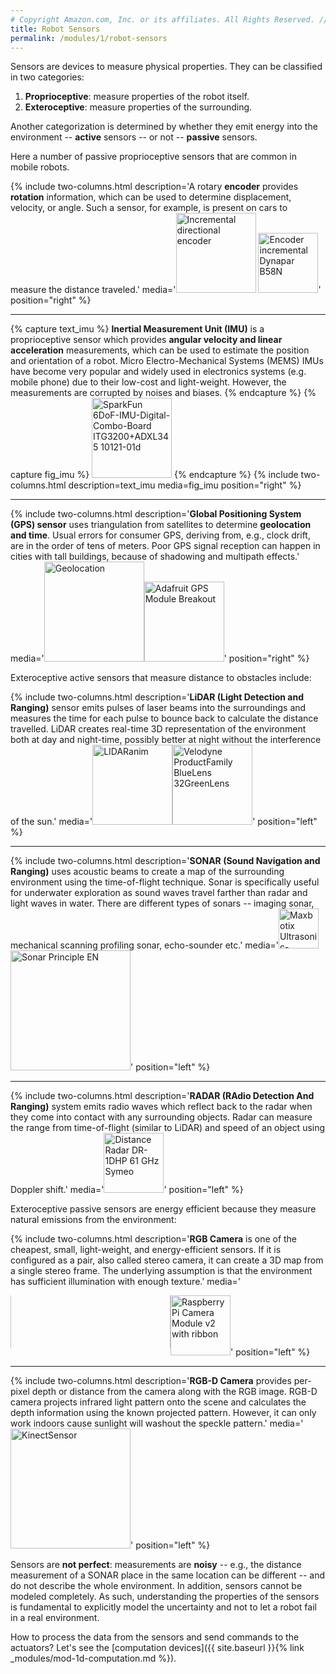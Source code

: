 ```yaml
---
# Copyright Amazon.com, Inc. or its affiliates. All Rights Reserved. // SPDX-License-Identifier: CC-BY-SA-4.0
title: Robot Sensors
permalink: /modules/1/robot-sensors
---
```


Sensors are devices to measure physical properties.
They can be classified in two categories:
1. **Proprioceptive**: measure properties of the robot itself.
2. **Exteroceptive**: measure properties of the surrounding.

Another categorization is determined by whether they emit energy into the environment -- **active**  sensors -- or not -- **passive** sensors.

Here a number of passive proprioceptive sensors that are common in mobile robots.

{% include two-columns.html description='A rotary **encoder** provides **rotation** information, which can be used to determine displacement, velocity, or angle. Such a sensor, for example, is present on cars to measure the distance traveled.' media='<a title="Sidehack at English Wikibooks / Public domain" href="https://commons.wikimedia.org/wiki/File:Incremental_directional_encoder.gif"><img width="128" alt="Incremental directional encoder" src="https://upload.wikimedia.org/wikipedia/commons/1/1e/Incremental_directional_encoder.gif"></a> <a title="Joao Paulo Chagas / CC BY (https://creativecommons.org/licenses/by/4.0)" href="https://commons.wikimedia.org/wiki/File:Encoder_incremental_Dynapar_B58N.jpg"><img width="96" alt="Encoder incremental Dynapar B58N" src="https://upload.wikimedia.org/wikipedia/commons/a/a1/Encoder_incremental_Dynapar_B58N.jpg"></a>' position="right" %}

----------
{% capture text_imu %}
**Inertial Measurement Unit (IMU)** is a proprioceptive sensor which provides **angular velocity and linear acceleration** measurements, which can be used to estimate the position and orientation of a robot. Micro Electro-Mechanical Systems (MEMS) IMUs have become very popular and widely used in electronics systems (e.g. mobile phone) due to their low-cost and light-weight. However, the measurements are corrupted by noises and biases.
{% endcapture %}
{% capture fig_imu %}
<a title="SparkFun / CC BY (https://creativecommons.org/licenses/by/2.0)" href="https://commons.wikimedia.org/wiki/File:SparkFun_6DoF-IMU-Digital-Combo-Board_ITG3200%2BADXL345_10121-01d.jpg"><img width="128" alt="SparkFun 6DoF-IMU-Digital-Combo-Board ITG3200+ADXL345 10121-01d" src="https://upload.wikimedia.org/wikipedia/commons/5/5d/SparkFun_6DoF-IMU-Digital-Combo-Board_ITG3200%2BADXL345_10121-01d.jpg"></a>
{% endcapture %}
{% include two-columns.html description=text_imu media=fig_imu position="right" %}

----------
{% include two-columns.html description='**Global Positioning System (GPS) sensor** uses triangulation from satellites to determine **geolocation and time**. Usual errors for consumer GPS, deriving from, e.g., clock drift, are in the order of tens of meters. Poor GPS signal reception can happen in cities with tall buildings, because of shadowing and multipath effects.' media='<a title="Éric Chassaing / CC BY-SA (https://creativecommons.org/licenses/by-sa/3.0)" href="https://commons.wikimedia.org/wiki/File:Geolocation.png"><img width="160" alt="Geolocation" src="https://upload.wikimedia.org/wikipedia/commons/thumb/4/4f/Geolocation.png/512px-Geolocation.png"></a><a title="oomlout / CC BY-SA (https://creativecommons.org/licenses/by-sa/2.0)" href="https://commons.wikimedia.org/wiki/File:Adafruit_GPS_Module_Breakout.jpg"><img width="128" alt="Adafruit GPS Module Breakout" src="https://upload.wikimedia.org/wikipedia/commons/thumb/8/8f/Adafruit_GPS_Module_Breakout.jpg/512px-Adafruit_GPS_Module_Breakout.jpg"></a>' position="right" %}


Exteroceptive active sensors that measure distance to obstacles include:

{% include two-columns.html description='**LiDAR (Light Detection and Ranging)** sensor emits pulses of laser beams into the surroundings and measures the time for each pulse to bounce back to calculate the distance travelled. LiDAR creates real-time 3D representation of the environment both at day and night-time, possibly better at night without the interference of the sun.' media='<a title="sleepisfortheweak / Public domain" href="https://commons.wikimedia.org/wiki/File:LIDARanim.gif"><img width="128" alt="LIDARanim" src="https://upload.wikimedia.org/wikipedia/commons/1/1b/LIDARanim.gif"></a><a title="APJarvis / CC BY-SA (https://creativecommons.org/licenses/by-sa/4.0)" href="https://commons.wikimedia.org/wiki/File:Velodyne_ProductFamily_BlueLens_32GreenLens.png"><img width="128" alt="Velodyne ProductFamily BlueLens 32GreenLens" src="https://upload.wikimedia.org/wikipedia/commons/thumb/3/3d/Velodyne_ProductFamily_BlueLens_32GreenLens.png/512px-Velodyne_ProductFamily_BlueLens_32GreenLens.png"></a>' position="left" %}

----------
{% include two-columns.html description='**SONAR (Sound Navigation and Ranging)** uses acoustic beams to create a map of the surrounding environment using the time-of-flight technique. Sonar is specifically useful for underwater exploration as sound waves travel farther than radar and light waves in water. There are different types of sonars -- imaging sonar, mechanical scanning profiling sonar, echo-sounder etc.' media='<a title="SparkFun / CC BY (https://creativecommons.org/licenses/by/2.0)" href="https://commons.wikimedia.org/wiki/File:Maxbotix_Ultrasonic-Range-Finder_LV-MaxSonar-EZ0.jpg"><img width="64" alt="Maxbotix Ultrasonic-Range-Finder LV-MaxSonar-EZ0" src="https://upload.wikimedia.org/wikipedia/commons/2/27/Maxbotix_Ultrasonic-Range-Finder_LV-MaxSonar-EZ0.jpg"></a><a title="Georg Wiora (Dr. Schorsch) / CC BY-SA (http://creativecommons.org/licenses/by-sa/3.0/)" href="https://commons.wikimedia.org/wiki/File:Sonar_Principle_EN.svg"><img width="192" alt="Sonar Principle EN" src="https://upload.wikimedia.org/wikipedia/commons/thumb/0/07/Sonar_Principle_EN.svg/1000px-Sonar_Principle_EN.svg.png"></a>' position="left" %}

----------
{% include two-columns.html description='**RADAR (RAdio Detection And Ranging)** system emits radio waves which reflect back to the radar when they come into contact with any surrounding objects. Radar can measure the range from time-of-flight (similar to LiDAR) and speed of an object using Doppler shift.' media='<a title="Hihiman / CC0" href="https://commons.wikimedia.org/wiki/File:Distance_Radar_DR-1DHP_61_GHz_Symeo.jpg"><img width="96px" alt="Distance Radar DR-1DHP 61 GHz Symeo" src="https://upload.wikimedia.org/wikipedia/commons/thumb/5/5c/Distance_Radar_DR-1DHP_61_GHz_Symeo.jpg/512px-Distance_Radar_DR-1DHP_61_GHz_Symeo.jpg"></a>' position="left" %}


Exteroceptive passive sensors are energy efficient because they measure natural emissions from the environment:

{% include two-columns.html description='**RGB Camera** is one of the cheapest, small, light-weight, and energy-efficient sensors. If it is configured as a pair, also called stereo camera, it can create a 3D map from a single stereo frame. The underlying assumption is that the environment has sufficient illumination with enough texture.' media='<div style="position: relative; width: 256px; height: 85px; overflow: hidden; float: left; "><a title="NASA/JPL-Caltech/MSSS/ASU" href="https://www.jpl.nasa.gov/spaceimages/details.php?id=PIA16799"><img width="256" alt="Typical commercial color cameras." src="https://www.jpl.nasa.gov/spaceimages/images/largesize/PIA16799_hires.jpg" style="position: absolute; bottom: -90px; left: 0px"></a></div><a title="the Raspberry Pi Foundation / CC BY-SA (https://creativecommons.org/licenses/by-sa/4.0)" href="https://commons.wikimedia.org/wiki/File:Raspberry_Pi_Camera_Module_v2_with_ribbon.jpg"><img width="96" alt="Raspberry Pi Camera Module v2 with ribbon" src="https://upload.wikimedia.org/wikipedia/commons/thumb/7/70/Raspberry_Pi_Camera_Module_v2_with_ribbon.jpg/512px-Raspberry_Pi_Camera_Module_v2_with_ribbon.jpg"></a>' position="left" %}

----------
{% include two-columns.html description='**RGB-D Camera** provides per-pixel depth or distance from the camera along with the RGB image. RGB-D camera projects infrared light pattern onto the scene and calculates the depth information using the known projected pattern. However, it can only work indoors cause sunlight will washout the speckle pattern.' media='<a title="Kinect_Sensor_at_E3_2010_(front).jpg: James Pfaff (litheon)
derivative work: AlphathonTM (talk)
Captions by Dancter (talk) (added to this version by AlphathonTM (talk)) / CC BY-SA (https://creativecommons.org/licenses/by-sa/3.0)" href="https://commons.wikimedia.org/wiki/File:KinectSensor.png"><img width="192" alt="KinectSensor" src="https://upload.wikimedia.org/wikipedia/commons/thumb/f/fe/KinectSensor.png/256px-KinectSensor.png"></a>' position="left" %}


Sensors are **not perfect**: measurements are **noisy** -- e.g., the distance measurement of a SONAR place in the same location can be different -- and do not describe the whole environment. In addition, sensors cannot be modeled completely. As such, understanding the properties of the sensors is fundamental to explicitly model the uncertainty and not to let a robot fail in a real environment.

How to process the data from the sensors and send commands to the actuators? Let's see the [computation devices]({{ site.baseurl }}{% link _modules/mod-1d-computation.md %}).
